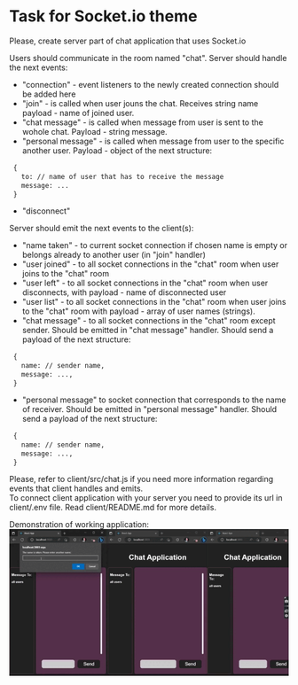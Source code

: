 # Task for Socket.io theme
Please, create server part of chat application that uses Socket.io

Users should communicate in the room named "chat".
Server should handle the next events:
 - "connection" - event listeners to the newly created connection should be added here
 - "join" - is called when user jouns the chat. Receives string name payload - name of joined user.
 - "chat message" - is called when message from user is sent to the wohole chat. Payload - string message.
 - "personal message" - is called when message from user to the specific another user. Payload - object of the next structure: 
 ``` 
  {  
    to: // name of user that has to receive the message  
    message: ...  
  }
  ``` 
 - "disconnect"

Server should emit the next events to the client(s):
 - "name taken" - to current socket connection if chosen name is empty or belongs already to another user (in "join" handler)
 - "user joined" - to all socket connections in the "chat" room when user joins to the "chat" room
 - "user left" - to all socket connections in the "chat" room when user disconnects, with payload - name of disconnected user
 - "user list" - to all socket connections in the "chat" room when user joins to the "chat" room with payload - array of user names (strings).
 - "chat message" - to all socket connections in the "chat" room except sender. Should be emitted in "chat message" handler. Should send a payload of the next structure:
 ```
  {
    name: // sender name,
    message: ...,
  }
  ```
 - "personal message" to socket connection that corresponds to the name of receiver. Should be emitted in "personal message" handler. Should send a payload of the next structure:
 ```
  {
    name: // sender name,
    message: ...,
  }
  ```

Please, refer to client/src/chat.js if you need more information regarding events that client handles and emits.  
To connect client application  with your server you need to provide its url in client/.env file. Read client/README.md for more details.
  
Demonstration of working application:
<img src="readme-files/socket.io demo.gif">